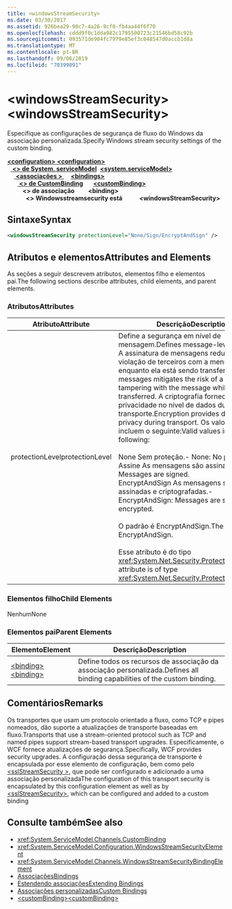 ```yaml
---
title: <windowsStreamSecurity>
ms.date: 03/30/2017
ms.assetid: 926bea29-90c7-4a26-9cf0-fb4aa44f6f70
ms.openlocfilehash: cddd9f0c1dda982c1795500723c21546bd58c92b
ms.sourcegitcommit: 093571de904fc7979e85ef3c048547d0accb1d8a
ms.translationtype: MT
ms.contentlocale: pt-BR
ms.lasthandoff: 09/06/2019
ms.locfileid: "70399091"
---
```

# <a name="windowsstreamsecurity"></a><span data-ttu-id="4f9a3-101">\<windowsStreamSecurity></span><span class="sxs-lookup"><span data-stu-id="4f9a3-101">\<windowsStreamSecurity></span></span>
<span data-ttu-id="4f9a3-102">Especifique as configurações de segurança de fluxo do Windows da associação personalizada.</span><span class="sxs-lookup"><span data-stu-id="4f9a3-102">Specify Windows stream security settings of the custom binding.</span></span>  
  
<span data-ttu-id="4f9a3-103">[ **\<configuration>** ](../configuration-element.md)</span><span class="sxs-lookup"><span data-stu-id="4f9a3-103">[**\<configuration>**](../configuration-element.md)</span></span>\
<span data-ttu-id="4f9a3-104">&nbsp;&nbsp;[ **\<> de System. serviceModel**](system-servicemodel.md)</span><span class="sxs-lookup"><span data-stu-id="4f9a3-104">&nbsp;&nbsp;[**\<system.serviceModel>**](system-servicemodel.md)</span></span>\
<span data-ttu-id="4f9a3-105">&nbsp;&nbsp;&nbsp;&nbsp;[ **\<associações >** ](bindings.md)</span><span class="sxs-lookup"><span data-stu-id="4f9a3-105">&nbsp;&nbsp;&nbsp;&nbsp;[**\<bindings>**](bindings.md)</span></span>\
<span data-ttu-id="4f9a3-106">&nbsp;&nbsp;&nbsp;&nbsp;&nbsp;&nbsp;[ **\<> de CustomBinding**](custombinding.md)</span><span class="sxs-lookup"><span data-stu-id="4f9a3-106">&nbsp;&nbsp;&nbsp;&nbsp;&nbsp;&nbsp;[**\<customBinding>**](custombinding.md)</span></span>\
<span data-ttu-id="4f9a3-107">&nbsp;&nbsp;&nbsp;&nbsp;&nbsp;&nbsp;&nbsp;&nbsp; **\<> de associação**</span><span class="sxs-lookup"><span data-stu-id="4f9a3-107">&nbsp;&nbsp;&nbsp;&nbsp;&nbsp;&nbsp;&nbsp;&nbsp;**\<binding>**</span></span>\
<span data-ttu-id="4f9a3-108">&nbsp;&nbsp;&nbsp;&nbsp;&nbsp;&nbsp;&nbsp;&nbsp;&nbsp;&nbsp; **\<> Windowsstreamsecurity está**</span><span class="sxs-lookup"><span data-stu-id="4f9a3-108">&nbsp;&nbsp;&nbsp;&nbsp;&nbsp;&nbsp;&nbsp;&nbsp;&nbsp;&nbsp;**\<windowsStreamSecurity>**</span></span>  
  
## <a name="syntax"></a><span data-ttu-id="4f9a3-109">Sintaxe</span><span class="sxs-lookup"><span data-stu-id="4f9a3-109">Syntax</span></span>  
  
```xml  
<windowsStreamSecurity protectionLevel="None/Sign/EncryptAndSign" />
```  
  
## <a name="attributes-and-elements"></a><span data-ttu-id="4f9a3-110">Atributos e elementos</span><span class="sxs-lookup"><span data-stu-id="4f9a3-110">Attributes and Elements</span></span>  
 <span data-ttu-id="4f9a3-111">As seções a seguir descrevem atributos, elementos filho e elementos pai.</span><span class="sxs-lookup"><span data-stu-id="4f9a3-111">The following sections describe attributes, child elements, and parent elements.</span></span>  
  
### <a name="attributes"></a><span data-ttu-id="4f9a3-112">Atributos</span><span class="sxs-lookup"><span data-stu-id="4f9a3-112">Attributes</span></span>  
  
|<span data-ttu-id="4f9a3-113">Atributo</span><span class="sxs-lookup"><span data-stu-id="4f9a3-113">Attribute</span></span>|<span data-ttu-id="4f9a3-114">Descrição</span><span class="sxs-lookup"><span data-stu-id="4f9a3-114">Description</span></span>|  
|---------------|-----------------|  
|<span data-ttu-id="4f9a3-115">protectionLevel</span><span class="sxs-lookup"><span data-stu-id="4f9a3-115">protectionLevel</span></span>|<span data-ttu-id="4f9a3-116">Define a segurança em nível de mensagem.</span><span class="sxs-lookup"><span data-stu-id="4f9a3-116">Defines message-level security.</span></span> <span data-ttu-id="4f9a3-117">A assinatura de mensagens reduz o risco de violação de terceiros com a mensagem enquanto ela está sendo transferida.</span><span class="sxs-lookup"><span data-stu-id="4f9a3-117">Signing messages mitigates the risk of a third party tampering with the message while it is being transferred.</span></span> <span data-ttu-id="4f9a3-118">A criptografia fornece privacidade no nível de dados durante o transporte.</span><span class="sxs-lookup"><span data-stu-id="4f9a3-118">Encryption provides data-level privacy during transport.</span></span> <span data-ttu-id="4f9a3-119">Os valores válidos incluem o seguinte:</span><span class="sxs-lookup"><span data-stu-id="4f9a3-119">Valid values include the following:</span></span><br /><br /> <span data-ttu-id="4f9a3-120">None Sem proteção.</span><span class="sxs-lookup"><span data-stu-id="4f9a3-120">-   None: No protection.</span></span><br /><span data-ttu-id="4f9a3-121">Assine As mensagens são assinadas.</span><span class="sxs-lookup"><span data-stu-id="4f9a3-121">-   Sign: Messages are signed.</span></span><br /><span data-ttu-id="4f9a3-122">EncryptAndSign As mensagens são assinadas e criptografadas.</span><span class="sxs-lookup"><span data-stu-id="4f9a3-122">-   EncryptAndSign: Messages are signed and encrypted.</span></span><br /><br /> <span data-ttu-id="4f9a3-123">O padrão é EncryptAndSign.</span><span class="sxs-lookup"><span data-stu-id="4f9a3-123">The default is EncryptAndSign.</span></span><br /><br /> <span data-ttu-id="4f9a3-124">Esse atributo é do tipo <xref:System.Net.Security.ProtectionLevel>.</span><span class="sxs-lookup"><span data-stu-id="4f9a3-124">This attribute is of type <xref:System.Net.Security.ProtectionLevel>.</span></span>|  
  
### <a name="child-elements"></a><span data-ttu-id="4f9a3-125">Elementos filho</span><span class="sxs-lookup"><span data-stu-id="4f9a3-125">Child Elements</span></span>  
 <span data-ttu-id="4f9a3-126">Nenhum</span><span class="sxs-lookup"><span data-stu-id="4f9a3-126">None</span></span>  
  
### <a name="parent-elements"></a><span data-ttu-id="4f9a3-127">Elementos pai</span><span class="sxs-lookup"><span data-stu-id="4f9a3-127">Parent Elements</span></span>  
  
|<span data-ttu-id="4f9a3-128">Elemento</span><span class="sxs-lookup"><span data-stu-id="4f9a3-128">Element</span></span>|<span data-ttu-id="4f9a3-129">Descrição</span><span class="sxs-lookup"><span data-stu-id="4f9a3-129">Description</span></span>|  
|-------------|-----------------|  
|[<span data-ttu-id="4f9a3-130">\<binding></span><span class="sxs-lookup"><span data-stu-id="4f9a3-130">\<binding></span></span>](../../../misc/binding.md)|<span data-ttu-id="4f9a3-131">Define todos os recursos de associação da associação personalizada.</span><span class="sxs-lookup"><span data-stu-id="4f9a3-131">Defines all binding capabilities of the custom binding.</span></span>|  
  
## <a name="remarks"></a><span data-ttu-id="4f9a3-132">Comentários</span><span class="sxs-lookup"><span data-stu-id="4f9a3-132">Remarks</span></span>  
 <span data-ttu-id="4f9a3-133">Os transportes que usam um protocolo orientado a fluxo, como TCP e pipes nomeados, dão suporte a atualizações de transporte baseadas em fluxo.</span><span class="sxs-lookup"><span data-stu-id="4f9a3-133">Transports that use a stream-oriented protocol such as TCP and named pipes support stream-based transport upgrades.</span></span> <span data-ttu-id="4f9a3-134">Especificamente, o WCF fornece atualizações de segurança.</span><span class="sxs-lookup"><span data-stu-id="4f9a3-134">Specifically, WCF provides security upgrades.</span></span> <span data-ttu-id="4f9a3-135">A configuração dessa segurança de transporte é encapsulada por esse elemento de configuração, bem como pelo [ \<sslStreamSecurity >](sslstreamsecurity.md), que pode ser configurado e adicionado a uma associação personalizada</span><span class="sxs-lookup"><span data-stu-id="4f9a3-135">The configuration of this transport security is encapsulated by this configuration element  as well as by [\<sslStreamSecurity>](sslstreamsecurity.md), which can be configured and added to a custom binding</span></span>  
  
## <a name="see-also"></a><span data-ttu-id="4f9a3-136">Consulte também</span><span class="sxs-lookup"><span data-stu-id="4f9a3-136">See also</span></span>

- <xref:System.ServiceModel.Channels.CustomBinding>
- <xref:System.ServiceModel.Configuration.WindowsStreamSecurityElement>
- <xref:System.ServiceModel.Channels.WindowsStreamSecurityBindingElement>
- [<span data-ttu-id="4f9a3-137">Associações</span><span class="sxs-lookup"><span data-stu-id="4f9a3-137">Bindings</span></span>](../../../wcf/bindings.md)
- [<span data-ttu-id="4f9a3-138">Estendendo associações</span><span class="sxs-lookup"><span data-stu-id="4f9a3-138">Extending Bindings</span></span>](../../../wcf/extending/extending-bindings.md)
- [<span data-ttu-id="4f9a3-139">Associações personalizadas</span><span class="sxs-lookup"><span data-stu-id="4f9a3-139">Custom Bindings</span></span>](../../../wcf/extending/custom-bindings.md)
- [<span data-ttu-id="4f9a3-140">\<customBinding></span><span class="sxs-lookup"><span data-stu-id="4f9a3-140">\<customBinding></span></span>](custombinding.md)
